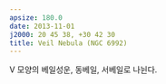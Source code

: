 ```yaml
---
apsize: 180.0
date: 2013-11-01
j2000: 20 45 38, +30 42 30
title: Veil Nebula (NGC 6992)
---
```


V 모양의 베일성운, 동베일, 서베일로 나뉜다.